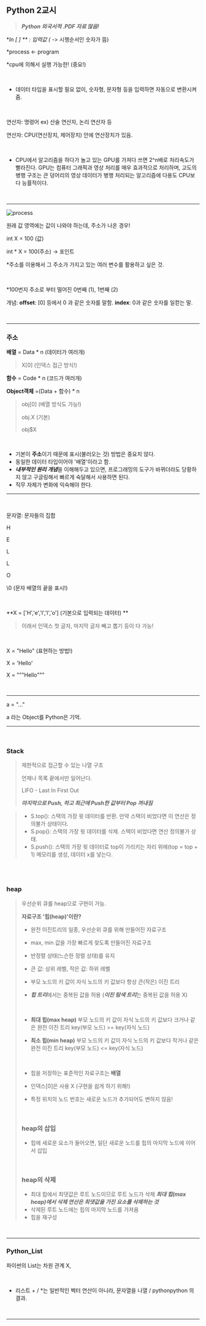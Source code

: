 ## Python 2교시

> ***Python 외국서적  .PDF 자료 많음!***

**In [ ] ** : 입력값  (* -> 시행순서인 숫자가 뜸)

*process <- program

*cpu에 의해서 실행 가능한! (중요!)

<br>

- 데이터 타입을 표시할 필요 없이, 숫자형, 문자형 등을 입력하면 자동으로 변환시켜줌.

<br>

연산자: 명령어  ex) 산술 연산자, 논리 연산자 등

연산자: CPU(연산장치, 제어장치) 안에 연산장치가 있음. 

<br>

- CPU에서 알고리즘을 하다가  놀고 있는 GPU를 가져다 쓰면 2^n배로 처리속도가 빨라진다. GPU는 컴퓨터 그래픽과 영상 처리를 매우 효과적으로 처리하며, 고도의 병행 구조는 큰 덩어리의 영상 데이터가 병행 처리되는 알고리즘에 다용도 CPU보다 능률적이다.

<br>

---

![process](https://user-images.githubusercontent.com/57430754/71722925-1e6d9600-2e6e-11ea-83db-c70f3c3bbca6.png)



원래 값 영역에는 값이 나와야 하는데, 주소가 나온 경우! 

int X = 100 (값)

int * X = 100(주소) -> 포인트

*주소를 이용해서 그 주소가 가지고 있는 여러 변수를 활용하고 싶은 것.

<br>

*100번지 주소로 부터 떨어진 0번째 (1), 1번째 (2)

개념: **offset**: [0] 등에서 0 과 같은 숫자를 말함. **index**: 0과 같은 숫자를 일컫는 말.

<br>

---

### **주소**

**배열** = Data * n  (데이터가 여러개)

> X[0]  (인덱스 접근 방식!)

**함수** = Code * n  (코드가 여러개)

**Object객체** =(Data + 함수) * n

> obj[0]  (배열 방식도 가능!)
>
> obj.X  (기본)
>
> obj$X 

<br>

- 기본이 **주소**이기 때문에 표시(불러오는 것) 방법은 중요치 않다.
- 동일한 데이터 타입이어야 '배열'이라고 함.
- ***내부적인 원리 개념***을 이해해두고 있으면, 프로그래밍의 도구가 바뀌더라도 당황하지 않고 구글링해서 빠르게 숙달해서 사용하면 된다.
- 직무 자체가 변화에 익숙해야 한다.

---

<br>

문자열: 문자들의 집합

H

E

L

L

O

\0   (문자 배열의 끝을 표시!)

<br>

**X = ['H','e','l','l','o']   (기본으로 입력되는 데이터) **

> 이래서 인덱스 첫 글자, 마지막 글자 빼고 뽑기 등이 다 가능!

<br>

X = "Hello"   (표현하는 방법!)

X = 'Hello'

X =  """Hello"""

<br>

---

a = "..."

a 라는 Object를 Python은 기억.

---

<br>

### Stack

> 제한적으로 접근할 수 있는 나열 구조
>
> 언제나 목록 끝에서만 일어난다.
>
> LIFO - Last In First Out
>
> ***마지막으로 Push, 하고 최근에 Push한 값부터 Pop 꺼내짐***

>- S.top(): 스택의 가장 윗 데이터를 반환. 만약 스택이 비었다면 이 연산은 정의불가 상태이다.
>- S.pop(): 스택의 가장 윗 데이터를 삭제. 스택이 비었다면 연산 정의불가 상태.
>- S.push(): 스택의 가장 윗 데이터로 top이 가리키는 자리 위에(top = top + 1) 메모리를 생성, 데이터 x를 넣는다.

<br>

<br>

### heap

> 우선순위 큐를 heap으로 구현이 가능.
>
> **자료구조 '힙(heap)'이란?**
>
> - 완전 이진트리의 일종, 우선순위 큐를 위해 만들어진 자료구조
>
> - max, min 값을 가장 빠르게 찾도록 만들어진 자료구조
>
> - 반정렬 상태(느슨한 정렬 상태)를 유지
>
> - 큰 값: 상위 레벨, 작은 값: 하위 레벨
>
> - 부모 노드의 키 값이 자식 노드의 키 값보다 항상 큰(작은) 이진 트리
>
> - ***힙 트리***에서는 중복된 값을 허용 (***이진 탐색 트리***는 중복된 값을 허용 X)
>
>   <br>
>
> - **최대 힙(max heap)**
>   부모 노드의 키 값이 자식 노드의 키 값보다 크거나 같은 완전 이진 트리
>   key(부모 노드) >= key(자식 노드)
>
> - **최소 힙(min heap)**
>   부모 노드의 키 값이 자식 노드의 키 값보다 작거나 같은 완전 이진 트리
>   key(부모 노드) <= key(자식 노드)
>
>   <br>
>
> - 힙을 저장하는 표준적인 자료구조는 **배열**
>
> - 인덱스[0]은 사용 X (구현을 쉽게 하기 위해!)
>
> - 특정 위치의 노드 번호는 새로운 노드가 추가되어도 변하지 않음!
>
>   <br>
>
> ### heap의 삽입
>
> - 힙에 새로운 요소가 들어오면, 일단 새로운 노드를 힙의 마지막 노드에 이어서 삽입
>
>   <br>
>
> ### heap의 삭제
>
> - 최대 힙에서 최댓값은 루트 노드이므로 루트 노드가 삭제
>   ***최대 힙(max heap)에서 삭제 연산은 최댓값을 가진 요소를 삭제하는 것***
> - 삭제된 루트 노드에는 힙의 마지막 노드를 가져옴
> - 힙을 재구성
>   

<br>

---

### Python_List

파이썬의 List는 차원 관계 X, 

<br>

- 리스트 + / *는 일반적인 벡터 연산이 아니라, 문자열을 나열 / pythonpython 의 결과.

<br>

---

